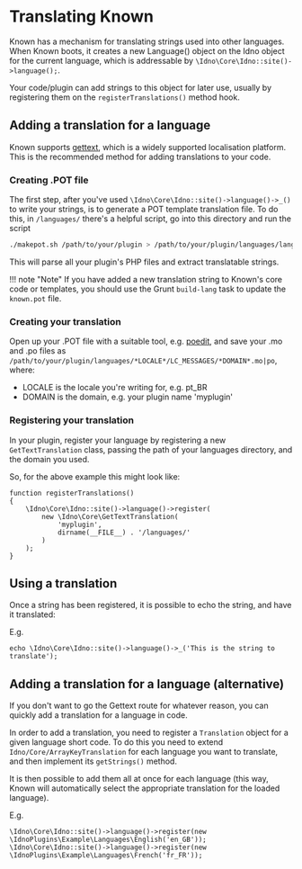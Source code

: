 # Translating Known

Known has a mechanism for translating strings used into other languages. When Known boots, 
it creates a new Language() object on the Idno object for the current language, which is addressable 
by ```\Idno\Core\Idno::site()->language();```.

Your code/plugin can add strings to this object for later use, usually by registering them on the ```registerTranslations()``` 
method hook.

## Adding a translation for a language

Known supports [gettext](https://en.wikipedia.org/wiki/Gettext), which is a widely supported localisation platform. This is the recommended method for adding 
translations to your code.

### Creating .POT file

The first step, after you've used ```\Idno\Core\Idno::site()->language()->_()``` to write your strings, is to generate a POT template 
translation file. To do this, in ```/languages/``` there's a helpful script, go into this directory and run the script

```bash
./makepot.sh /path/to/your/plugin > /path/to/your/plugin/languages/language.pot
```

This will parse all your plugin's PHP files and extract translatable strings.

!!! note "Note"
    If you have added a new translation string to Known's core code or templates, you should use the Grunt ```build-lang``` task to update the ```known.pot``` file.


### Creating your translation

Open up your .POT file with a suitable tool, e.g. [poedit](https://poedit.net/), and save your .mo and .po files as 
```/path/to/your/plugin/languages/*LOCALE*/LC_MESSAGES/*DOMAIN*.mo|po```, where:

* LOCALE is the locale you're writing for, e.g. pt_BR
* DOMAIN is the domain, e.g. your plugin name 'myplugin'

### Registering your translation

In your plugin, register your language by registering a new ```GetTextTranslation``` class, passing the path of your languages directory, and the domain you used.

So, for the above example this might look like:

```
function registerTranslations() 
{
    \Idno\Core\Idno::site()->language()->register(
        new \Idno\Core\GetTextTranslation(
            'myplugin',
            dirname(__FILE__) . '/languages/'
        )
    );   
}
```


## Using a translation

Once a string has been registered, it is possible to echo the string, and have it translated:

E.g.

```
echo \Idno\Core\Idno::site()->language()->_('This is the string to translate');
```


## Adding a translation for a language (alternative)

If you don't want to go the Gettext route for whatever reason, you can quickly add a translation for a language in code.

In order to add a translation, you need to register a ```Translation``` object for a given language short code. To do this you need to extend ```Idno/Core/ArrayKeyTranslation``` for each language you want to translate, and then implement its ```getStrings()``` method.

It is then possible to add them all at once for each language (this way, Known will automatically select the appropriate translation for the loaded language).

E.g.

```
\Idno\Core\Idno::site()->language()->register(new \IdnoPlugins\Example\Languages\English('en_GB'));
\Idno\Core\Idno::site()->language()->register(new \IdnoPlugins\Example\Languages\French('fr_FR'));
```
